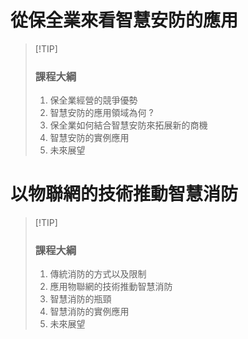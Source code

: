 
<h1> 從保全業來看智慧安防的應用</h1>

> [!TIP] <h3>課程大綱</h3>
> 1. 保全業經營的競爭優勢
> 2. 智慧安防的應用領域為何 ?
> 3. 保全業如何結合智慧安防來拓展新的商機 
> 4. 智慧安防的實例應用 
> 5. 未來展望



<h1> 以物聯網的技術推動智慧消防</h1>

> [!TIP] <h3>課程大綱</h3>
> 1. 傳統消防的方式以及限制
> 2. 應用物聯網的技術推動智慧消防
> 3. 智慧消防的瓶頸 
> 4. 智慧消防的實例應用 
> 5. 未來展望
